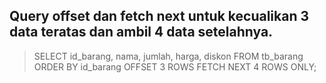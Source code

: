## Query offset dan fetch next untuk kecualikan 3 data teratas dan ambil 4 data setelahnya.
> SELECT
	id_barang,
	nama,
	jumlah,
	harga,
	diskon 
FROM tb_barang 
ORDER BY id_barang
OFFSET 3 ROWS 
FETCH NEXT 4 ROWS ONLY;
